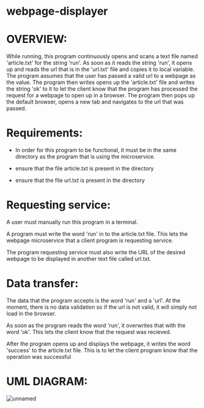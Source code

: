 # webpage-displayer


# OVERVIEW: 

While running, this program continuously opens and scans a text file named 'article.txt' for the string 'run'.
As soon as it reads the string 'run', it opens up and reads the url that is in the 'url.txt' file and copies it to local variable.
The program assumes that the user has passed a valid url to a webpage as the value.
The program then writes opens up the 'article.txt' file and writes the string 'ok' to it to let the client know
that the program has processed the request for a webpage to open up in a browser. The program then pops up the 
default browser, opens a new tab and navigates to the url that was passed.




# Requirements:

 - In order for this program to be functional, it must be in the same directory as the program that is using the microservice.

  - ensure that the file article.txt is present in the directory
  - ensure that the file url.txt is present in the directory

# Requesting service:

A user must manually run this program in a terminal.

A program must write the word 'run' in to the article.txt file. This lets the webpage microservice that a client program is requesting service. 

The program requesting service must also write the URL of the desired webpage to be displayed in another text file called url.txt. 

# Data transfer:


The data that the program accepts is the word 'run' and a 'url'. At the moment, there is no data validation so if the 
url is not valid, it will simply not load in the browser. 

As soon as the program reads the word 'run', it overwrites that with the word 'ok'. This lets the client know that the request was recieved.


After the program opens up and displays the webpage, it writes the word 'success' to the article.txt file. This is to let the client program know that the operation was successful

# UML DIAGRAM:

![unnamed](https://github.com/raulp93/webpage-displayer/assets/126728423/3c975bc1-7878-4777-b0b8-e31a4b148a67)


